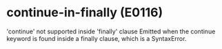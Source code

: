 # continue-in-finally (E0116)

'continue' not supported inside 'finally' clause Emitted when the
continue keyword is found inside a finally clause, which is a
SyntaxError.
